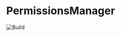 # PermissionsManager
![Build](https://github.com/AlexBroitman/AnamSoft.PermissionsManager/workflows/MasterBuild/badge.svg)

